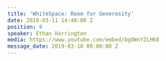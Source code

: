```yaml
---
title: 'WhiteSpace: Room for Generosity'
date: 2019-03-11 14:48:00 Z
position: 9
speaker: Ethan Harrington
media: https://www.youtube.com/embed/bgOWnYZLH68
message_date: 2019-03-10 00:00:00 Z
---
```


